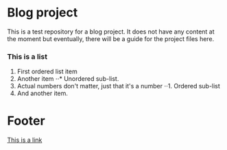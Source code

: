 # Blog project

This is a test repository for a blog project. It does not have any content at the moment but eventually, there will be a guide for the project files here.

### This is a list
1. First ordered list item
2. Another item
⋅⋅* Unordered sub-list. 
1. Actual numbers don't matter, just that it's a number
⋅⋅1. Ordered sub-list
4. And another item.

# Footer
[This is a link](https://www.google.com)
